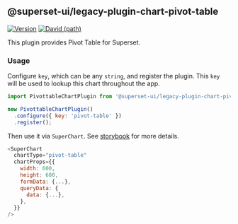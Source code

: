 ## @superset-ui/legacy-plugin-chart-pivot-table

[![Version](https://img.shields.io/npm/v/@superset-ui/legacy-plugin-chart-pivot-table.svg?style=flat-square)](https://img.shields.io/npm/v/@superset-ui/legacy-plugin-chart-pivot-table.svg?style=flat-square)
[![David (path)](https://img.shields.io/david/apache-superset/superset-ui-plugins.svg?path=packages%2Fsuperset-ui-legacy-plugin-chart-pivot-table&style=flat-square)](https://david-dm.org/apache-superset/superset-ui-plugins?path=packages/superset-ui-legacy-plugin-chart-pivot-table)

This plugin provides Pivot Table for Superset.

### Usage

Configure `key`, which can be any `string`, and register the plugin. This `key` will be used to lookup this chart throughout the app.

```js
import PivottableChartPlugin from '@superset-ui/legacy-plugin-chart-pivot-table';

new PivottableChartPlugin()
  .configure({ key: 'pivot-table' })
  .register();
```

Then use it via `SuperChart`. See [storybook](https://apache-superset.github.io/superset-ui-plugins/?selectedKind=plugin-chart-pivot-table) for more details.

```js
<SuperChart
  chartType="pivot-table"
  chartProps={{
    width: 600,
    height: 600,
    formData: {...},
    queryData: {
      data: {...},
    },
  }}
/>
```